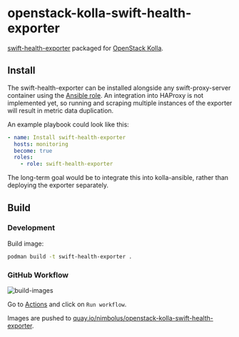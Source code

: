 # openstack-kolla-swift-health-exporter

[swift-health-exporter](https://github.com/sapcc/swift-health-exporter) packaged for [OpenStack Kolla](https://docs.openstack.org/kolla/latest/index.html).

## Install

The swift-health-exporter can be installed alongside any swift-proxy-server container using the [Ansible role](./ansible-role/). An integration into HAProxy is not implemented yet, so running and scraping multiple instances of the exporter will result in metric data duplication.

An example playbook could look like this:
```yaml
- name: Install swift-health-exporter
  hosts: monitoring
  become: true
  roles:
    - role: swift-health-exporter
```

The long-term goal would be to integrate this into kolla-ansible, rather than deploying the exporter separately.

## Build

### Development

Build image:
```sh
podman build -t swift-health-exporter .
```

### GitHub Workflow

![build-images](https://github.com/nimbolus/openstack-kolla-swift-health-exporter/actions/workflows/build.yml/badge.svg)

Go to [Actions](https://github.com/nimbolus/openstack-kolla-swift-health-exporter/actions/workflows/build.yml) and click on `Run workflow`.

Images are pushed to [quay.io/nimbolus/openstack-kolla-swift-health-exporter](https://quay.io/repository/nimbolus/openstack-kolla-swift-health-exporter).
